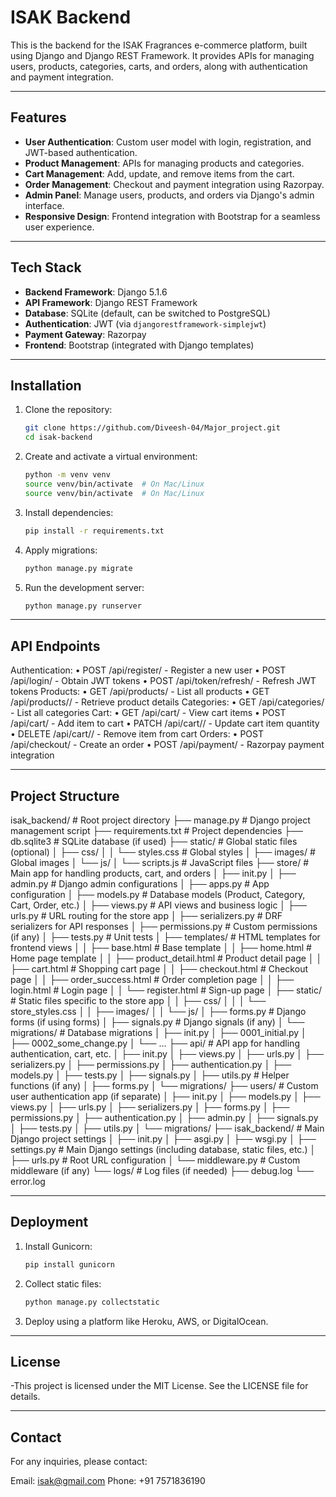 # ISAK Backend

This is the backend for the ISAK Fragrances e-commerce platform, built using Django and Django REST Framework. It provides APIs for managing users, products, categories, carts, and orders, along with authentication and payment integration.

---

## Features

- **User Authentication**: Custom user model with login, registration, and JWT-based authentication.
- **Product Management**: APIs for managing products and categories.
- **Cart Management**: Add, update, and remove items from the cart.
- **Order Management**: Checkout and payment integration using Razorpay.
- **Admin Panel**: Manage users, products, and orders via Django's admin interface.
- **Responsive Design**: Frontend integration with Bootstrap for a seamless user experience.

---

## Tech Stack

- **Backend Framework**: Django 5.1.6
- **API Framework**: Django REST Framework
- **Database**: SQLite (default, can be switched to PostgreSQL)
- **Authentication**: JWT (via `djangorestframework-simplejwt`)
- **Payment Gateway**: Razorpay
- **Frontend**: Bootstrap (integrated with Django templates)

---

## Installation

1. Clone the repository:
   ```bash
   git clone https://github.com/Diveesh-04/Major_project.git
   cd isak-backend
   
2. Create and activate a virtual environment:
   ```bash
   python -m venv venv
   source venv/bin/activate  # On Mac/Linux
   source venv/bin/activate  # On Mac/Linux
   
3. Install dependencies:
   ```bash
   pip install -r requirements.txt

4. Apply migrations:
   ```bash
   python manage.py migrate

5. Run the development server:
   ```bash
   python manage.py runserver

---

## API Endpoints

Authentication:
	•	POST /api/register/ - Register a new user
	•	POST /api/login/ - Obtain JWT tokens
	•	POST /api/token/refresh/ - Refresh JWT tokens
Products:
	•	GET /api/products/ - List all products
	•	GET /api/products/<id>/ - Retrieve product details
Categories:
	•	GET /api/categories/ - List all categories
Cart:
	•	GET /api/cart/ - View cart items
	•	POST /api/cart/ - Add item to cart
	•	PATCH /api/cart/<id>/ - Update cart item quantity
	•	DELETE /api/cart/<id>/ - Remove item from cart
Orders:
	•	POST /api/checkout/ - Create an order
	•	POST /api/payment/ - Razorpay payment integration

---

## Project Structure

﻿isak_backend/               # Root project directory
├── manage.py               # Django project management script
├── requirements.txt        # Project dependencies
├── db.sqlite3              # SQLite database (if used)
├── static/                 # Global static files (optional)
│   ├── css/
│   │   └── styles.css      # Global styles
│   ├── images/             # Global images
│   └── js/
│       └── scripts.js      # JavaScript files
├── store/                  # Main app for handling products, cart, and orders
│   ├── init.py
│   ├── admin.py            # Django admin configurations
│   ├── apps.py             # App configuration
│   ├── models.py           # Database models (Product, Category, Cart, Order, etc.)
│   ├── views.py            # API views and business logic
│   ├── urls.py             # URL routing for the store app
│   ├── serializers.py      # DRF serializers for API responses
│   ├── permissions.py      # Custom permissions (if any)
│   ├── tests.py            # Unit tests
│   ├── templates/          # HTML templates for frontend views
│   │   ├── base.html       # Base template
│   │   ├── home.html       # Home page template
│   │   ├── product_detail.html  # Product detail page
│   │   ├── cart.html       # Shopping cart page
│   │   ├── checkout.html   # Checkout page
│   │   ├── order_success.html  # Order completion page
│   │   ├── login.html      # Login page
│   │   └── register.html   # Sign-up page
│   ├── static/             # Static files specific to the store app
│   │   ├── css/
│   │   │   └── store_styles.css
│   │   ├── images/
│   │   └── js/
│   ├── forms.py            # Django forms (if using forms)
│   ├── signals.py          # Django signals (if any)
│   └── migrations/         # Database migrations
│       ├── init.py
│       ├── 0001_initial.py
│       ├── 0002_some_change.py
│       └── …
├── api/                    # API app for handling authentication, cart, etc.
│   ├── init.py
│   ├── views.py
│   ├── urls.py
│   ├── serializers.py
│   ├── permissions.py
│   ├── authentication.py
│   ├── models.py
│   ├── tests.py
│   ├── signals.py
│   ├── utils.py            # Helper functions (if any)
│   ├── forms.py
│   └── migrations/
├── users/                  # Custom user authentication app (if separate)
│   ├── init.py
│   ├── models.py
│   ├── views.py
│   ├── urls.py
│   ├── serializers.py
│   ├── forms.py
│   ├── permissions.py
│   ├── authentication.py
│   ├── admin.py
│   ├── signals.py
│   ├── tests.py
│   ├── utils.py
│   └── migrations/
├── isak_backend/            # Main Django project settings
│   ├── init.py
│   ├── asgi.py
│   ├── wsgi.py
│   ├── settings.py         # Main Django settings (including database, static files, etc.)
│   ├── urls.py             # Root URL configuration
│   └── middleware.py       # Custom middleware (if any)
└── logs/                    # Log files (if needed)
├── debug.log
└── error.log

---

## Deployment

1. Install Gunicorn:
   ```bash
   pip install gunicorn

2. Collect static files:
   ```bash
   python manage.py collectstatic

3. Deploy using a platform like Heroku, AWS, or DigitalOcean.

---

## License

-This project is licensed under the MIT License. See the LICENSE file for details.

---

## Contact

For any inquiries, please contact:

Email: isak@gmail.com
Phone: +91 7571836190

